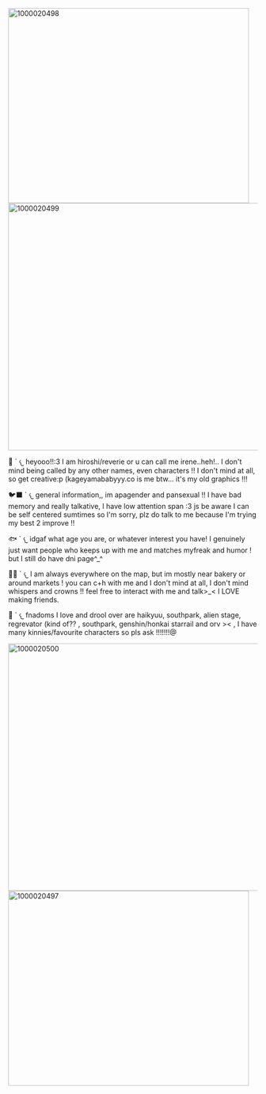 
<img width="486" height="394" alt="1000020498" src="https://github.com/user-attachments/assets/5cc65250-0b36-46f2-9e8d-c81c9b3df103" />
<img width="1500" height="500" alt="1000020499" src="https://github.com/user-attachments/assets/8f232881-d0ad-44fd-b092-cbf16eb09965" />




🩵 ` 𐔌 heyooo!!:3 I am hiroshi/reverie or u can call me irene..heh!.. I don't mind being called by any other names, even characters  !! I don't mind at all, so get creative:p (kageyamababyyy.co is me btw... it's my old graphics !!!


🐦‍⬛ ` 𐔌 general information,, im apagender and pansexual !! I have bad memory and really talkative, I have low attention span :3 js be aware I can be self centered sumtimes so I'm sorry, plz do talk to me because I'm trying my best 2 improve !!


🐟 ` 𐔌 idgaf what age you are, or whatever interest you have! I genuinely just want people who keeps up with me and matches myfreak and humor ! but I still do have dni page^_^


🤎🖤 ` 𐔌 I am always everywhere on the map, but im mostly near bakery or around markets ! you can c+h with me and I don't mind at all, I don't mind whispers and crowns !! feel free to interact with me and talk>_< I LOVE making friends.


🪼 ` 𐔌 fnadoms I love and drool over are haikyuu, southpark, alien stage, regrevator (kind of?? , southpark, genshin/honkai starrail and orv >< , I have many kinnies/favourite characters so pls ask !!!!!!!@

<img width="1500" height="500" alt="1000020500" src="https://github.com/user-attachments/assets/d9da6808-3790-48a6-ba24-e8db0d8989d3" />
<img width="486" height="394" alt="1000020497" src="https://github.com/user-attachments/assets/a7df91a5-ed2e-485b-bb16-8c48fc099ff2" />

